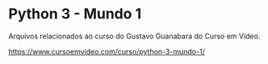 # Python 3 - Mundo 1
Arquivos relacionados ao curso do Gustavo Guanabara do Curso em Vídeo.

https://www.cursoemvideo.com/curso/python-3-mundo-1/
